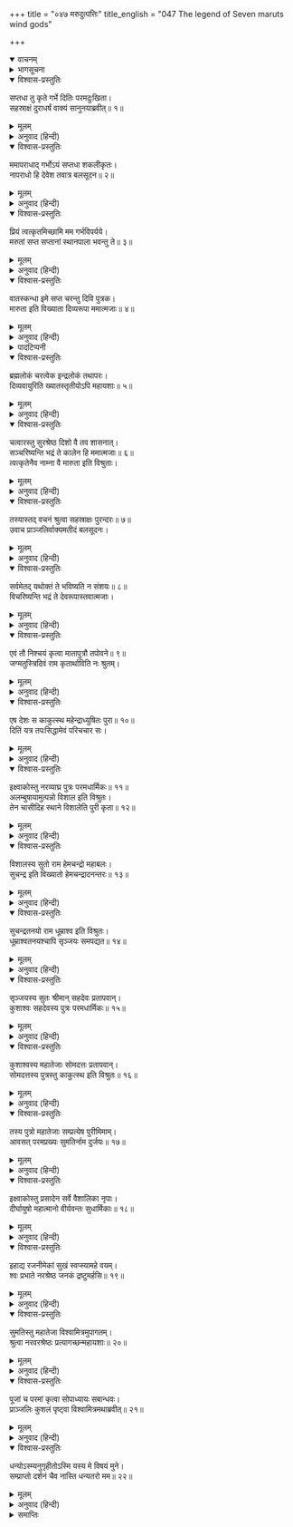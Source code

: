 +++
title = "०४७ मरुदुत्पत्तिः"
title_english = "047 The legend of Seven maruts wind gods"

+++
<details open><summary>वाचनम्</summary>
<div caption="श्रीराम-हरिसीताराममूर्ति-घनपाठिभ्यां वचनम्" class="audioEmbed" src="https://archive.org/download/Ramayana-recitation-Sriram-harisItArAmamUrti-Ghanapaati-v2/Kanda_1/Kanda_1_BK-047-Marudut_Paththihi.mp3"></div>
</details>

<details><summary>भागसूचना</summary>

47. दितिका अपने पुत्रोंको मरुद्‍गण बनाकर देवलोकमें रखनेके लिये इन्द्रसे अनुरोध, इन्द्रद्वारा उसकी स्वीकृति, दितिके तपोवनमें ही इक्ष्वाकु-पुत्र विशालद्वारा विशाला नगरीका निर्माण तथा वहाँके तत्कालीन राजा सुमतिद्वारा विश्वामित्र मुनिका सत्कार
</details>

<details open><summary>विश्वास-प्रस्तुतिः</summary>

सप्तधा तु कृते गर्भे दितिः परमदुःखिता।  
सहस्राक्षं दुराधर्षं वाक्यं सानुनयाब्रवीत्॥ १॥
</details>

<details><summary>मूलम्</summary>

सप्तधा तु कृते गर्भे दितिः परमदुःखिता।  
सहस्राक्षं दुराधर्षं वाक्यं सानुनयाब्रवीत्॥ १॥
</details>

<details><summary>अनुवाद (हिन्दी)</summary>

इन्द्रद्वारा अपने गर्भके सात टुकड़े कर दिये जानेपर देवी दितिको बड़ा दुःख हुआ। वे दुर्द्धर्ष वीर सहस्राक्ष इन्द्रसे अनुनयपूर्वक बोलीं—॥ १॥
</details>

<details open><summary>विश्वास-प्रस्तुतिः</summary>

ममापराधाद् गर्भोऽयं सप्तधा शकलीकृतः।  
नापराधो हि देवेश तवात्र बलसूदन॥ २॥
</details>

<details><summary>मूलम्</summary>

ममापराधाद् गर्भोऽयं सप्तधा शकलीकृतः।  
नापराधो हि देवेश तवात्र बलसूदन॥ २॥
</details>

<details><summary>अनुवाद (हिन्दी)</summary>

‘देवेश! बलसूदन! मेरे ही अपराधसे इस गर्भके सात टुकड़े हुए हैं। इसमें तुम्हारा कोई दोष नहीं है॥ २॥
</details>

<details open><summary>विश्वास-प्रस्तुतिः</summary>

प्रियं त्वत्कृतमिच्छामि मम गर्भविपर्यये।  
मरुतां सप्त सप्तानां स्थानपाला भवन्तु ते॥ ३॥
</details>

<details><summary>मूलम्</summary>

प्रियं त्वत्कृतमिच्छामि मम गर्भविपर्यये।  
मरुतां सप्त सप्तानां स्थानपाला भवन्तु ते॥ ३॥
</details>

<details><summary>अनुवाद (हिन्दी)</summary>

‘इस गर्भको नष्ट करनेके निमित्त तुमने जो क्रूरतापूर्ण कर्म किया है, वह तुम्हारे और मेरे लिये भी जिस तरह प्रिय हो जाय—जैसे भी उसका परिणाम तुम्हारे और मेरे लिये सुखद हो जाय, वैसा उपाय मैं करना चाहती हूँ। मेरे गर्भके वे सातों खण्ड सात व्यक्ति होकर सातों मरुद्‍गणोंके स्थानोंका पालन करनेवाले हो जायँ॥ ३॥
</details>

<details open><summary>विश्वास-प्रस्तुतिः</summary>

वातस्कन्धा इमे सप्त चरन्तु दिवि पुत्रक।  
मारुता इति विख्याता दिव्यरूपा ममात्मजाः॥ ४॥
</details>

<details><summary>मूलम्</summary>

वातस्कन्धा इमे सप्त चरन्तु दिवि पुत्रक।  
मारुता इति विख्याता दिव्यरूपा ममात्मजाः॥ ४॥
</details>

<details><summary>अनुवाद (हिन्दी)</summary>

‘बेटा! ये मेरे दिव्य रूपधारी पुत्र ‘मारुत’ नामसे प्रसिद्ध होकर आकाशमें जो सुविख्यात सात वातस्कन्ध* हैं, उनमें विचरें॥ ४॥
</details>

<details><summary>पादटिप्पनी</summary>

* आवह, प्रवह, संवह, उद्वह, विवह, परिवह और परावह—ये सात मरुत् हैं। इन्हींको सात वातस्कन्ध कहते हैं।
</details>

<details open><summary>विश्वास-प्रस्तुतिः</summary>

ब्रह्मलोकं चरत्वेक इन्द्रलोकं तथापरः।  
दिव्यवायुरिति ख्यातस्तृतीयोऽपि महायशाः॥ ५॥
</details>

<details><summary>मूलम्</summary>

ब्रह्मलोकं चरत्वेक इन्द्रलोकं तथापरः।  
दिव्यवायुरिति ख्यातस्तृतीयोऽपि महायशाः॥ ५॥
</details>

<details><summary>अनुवाद (हिन्दी)</summary>

‘(ऊपर जो सात मरुत् बताये गये हैं, वे सात-सातके गण हैं। इस प्रकार उनचास मरुत् समझने चाहिये। इनमेंसे) जो प्रथम गण है, वह ब्रह्मलोकमें विचरे, दूसरा इन्द्रलोकमें विचरण करे तथा तीसरा महायशस्वी मरुद्‍गण दिव्य वायुके नामसे विख्यात हो अन्तरिक्षमें बहा करे॥ ५॥
</details>

<details open><summary>विश्वास-प्रस्तुतिः</summary>

चत्वारस्तु सुरश्रेष्ठ दिशो वै तव शासनात्।  
सञ्चरिष्यन्ति भद्रं ते कालेन हि ममात्मजाः॥ ६॥  
त्वत्कृतेनैव नाम्ना वै मारुता इति विश्रुताः।
</details>

<details><summary>मूलम्</summary>

चत्वारस्तु सुरश्रेष्ठ दिशो वै तव शासनात्।  
सञ्चरिष्यन्ति भद्रं ते कालेन हि ममात्मजाः॥ ६॥  
त्वत्कृतेनैव नाम्ना वै मारुता इति विश्रुताः।
</details>

<details><summary>अनुवाद (हिन्दी)</summary>

‘सुरश्रेष्ठ! तुम्हारा कल्याण हो। मेरे शेष चार पुत्रोंके गण तुम्हारी आज्ञासे समयानुसार सम्पूर्ण दिशाओंमें संचार करेंगे। तुम्हारे ही रखे हुए नामसे (तुमने जो ‘मा रुदः’ कहकर उन्हें रोनेसे मना किया था, उसी ‘मा रुदः’—इस वाक्यसे) वे सब-के-सब मारुत कहलायेंगे। मारुत नामसे ही उनकी प्रसिद्धि होगी’॥ ६ १/२॥
</details>

<details open><summary>विश्वास-प्रस्तुतिः</summary>

तस्यास्तद् वचनं श्रुत्वा सहस्राक्षः पुरन्दरः॥ ७॥  
उवाच प्राञ्जलिर्वाक्यमतीदं बलसूदनः।
</details>

<details><summary>मूलम्</summary>

तस्यास्तद् वचनं श्रुत्वा सहस्राक्षः पुरन्दरः॥ ७॥  
उवाच प्राञ्जलिर्वाक्यमतीदं बलसूदनः।
</details>

<details><summary>अनुवाद (हिन्दी)</summary>

दितिका वह वचन सुनकर बल दैत्यको मारनेवाले सहस्राक्ष इन्द्रने हाथ जोड़कर यह बात कही—॥ ७ १/२॥
</details>

<details open><summary>विश्वास-प्रस्तुतिः</summary>

सर्वमेतद् यथोक्तं ते भविष्यति न संशयः॥ ८॥  
विचरिष्यन्ति भद्रं ते देवरूपास्तवात्मजाः।
</details>

<details><summary>मूलम्</summary>

सर्वमेतद् यथोक्तं ते भविष्यति न संशयः॥ ८॥  
विचरिष्यन्ति भद्रं ते देवरूपास्तवात्मजाः।
</details>

<details><summary>अनुवाद (हिन्दी)</summary>

‘मा! तुम्हारा कल्याण हो। तुमने जैसा कहा है, वह सब वैसा ही होगा; इसमें संशय नहीं है। तुम्हारे ये पुत्र देवरूप होकर विचरेंगे’॥ ८ १/२॥
</details>

<details open><summary>विश्वास-प्रस्तुतिः</summary>

एवं तौ निश्चयं कृत्वा मातापुत्रौ तपोवने॥ ९॥  
जग्मतुस्त्रिदिवं राम कृतार्थाविति नः श्रुतम्।
</details>

<details><summary>मूलम्</summary>

एवं तौ निश्चयं कृत्वा मातापुत्रौ तपोवने॥ ९॥  
जग्मतुस्त्रिदिवं राम कृतार्थाविति नः श्रुतम्।
</details>

<details><summary>अनुवाद (हिन्दी)</summary>

श्रीराम! उस तपोवनमें ऐसा निश्चय करके वे दोनों माता-पुत्र—दिति और इन्द्र कृतकृत्य हो स्वर्गलोकको चले गये—ऐसा हमने सुन रखा है॥ ९ १/२॥
</details>

<details open><summary>विश्वास-प्रस्तुतिः</summary>

एष देशः स काकुत्स्थ महेन्द्राध्युषितः पुरा॥ १०॥  
दितिं यत्र तपःसिद्धामेवं परिचचार सः।
</details>

<details><summary>मूलम्</summary>

एष देशः स काकुत्स्थ महेन्द्राध्युषितः पुरा॥ १०॥  
दितिं यत्र तपःसिद्धामेवं परिचचार सः।
</details>

<details><summary>अनुवाद (हिन्दी)</summary>

काकुत्स्थ! यही वह देश है, जहाँ पूर्वकालमें रहकर देवराज इन्द्रने तपःसिद्ध दितिकी परिचर्या की थी॥ १० १/२॥
</details>

<details open><summary>विश्वास-प्रस्तुतिः</summary>

इक्ष्वाकोस्तु नरव्याघ्र पुत्रः परमधार्मिकः॥ ११॥  
अलम्बुषायामुत्पन्नो विशाल इति विश्रुतः।  
तेन चासीदिह स्थाने विशालेति पुरी कृता॥ १२॥
</details>

<details><summary>मूलम्</summary>

इक्ष्वाकोस्तु नरव्याघ्र पुत्रः परमधार्मिकः॥ ११॥  
अलम्बुषायामुत्पन्नो विशाल इति विश्रुतः।  
तेन चासीदिह स्थाने विशालेति पुरी कृता॥ १२॥
</details>

<details><summary>अनुवाद (हिन्दी)</summary>

पुरुषसिंह! पूर्वकालमें महाराज इक्ष्वाकुके एक परम धर्मात्मा पुत्र थे, जो विशाल नामसे प्रसिद्ध हुए। उनका जन्म अलम्बुषाके गर्भसे हुआ था। उन्होंने इस स्थानपर विशाला नामकी पुरी बसायी थी॥ ११-१२॥
</details>

<details open><summary>विश्वास-प्रस्तुतिः</summary>

विशालस्य सुतो राम हेमचन्द्रो महाबलः।  
सुचन्द्र इति विख्यातो हेमचन्द्रादनन्तरः॥ १३॥
</details>

<details><summary>मूलम्</summary>

विशालस्य सुतो राम हेमचन्द्रो महाबलः।  
सुचन्द्र इति विख्यातो हेमचन्द्रादनन्तरः॥ १३॥
</details>

<details><summary>अनुवाद (हिन्दी)</summary>

श्रीराम! विशालके पुत्रका नाम था हेमचन्द्र, जो बड़े बलवान् थे। हेमचन्द्रके पुत्र सुचन्द्र नामसे विख्यात हुए॥ १३॥
</details>

<details open><summary>विश्वास-प्रस्तुतिः</summary>

सुचन्द्रतनयो राम धूम्राश्व इति विश्रुतः।  
धूम्राश्वतनयश्चापि सृञ्जयः समपद्यत॥ १४॥
</details>

<details><summary>मूलम्</summary>

सुचन्द्रतनयो राम धूम्राश्व इति विश्रुतः।  
धूम्राश्वतनयश्चापि सृञ्जयः समपद्यत॥ १४॥
</details>

<details><summary>अनुवाद (हिन्दी)</summary>

श्रीरामचन्द्र! सुचन्द्रके पुत्र धूम्राश्व और धूम्राश्वके पुत्र सृंजय हुए॥ १४॥
</details>

<details open><summary>विश्वास-प्रस्तुतिः</summary>

सृञ्जयस्य सुतः श्रीमान् सहदेवः प्रतापवान्।  
कुशाश्वः सहदेवस्य पुत्रः परमधार्मिकः॥ १५॥
</details>

<details><summary>मूलम्</summary>

सृञ्जयस्य सुतः श्रीमान् सहदेवः प्रतापवान्।  
कुशाश्वः सहदेवस्य पुत्रः परमधार्मिकः॥ १५॥
</details>

<details><summary>अनुवाद (हिन्दी)</summary>

सृंजयके प्रतापी पुत्र श्रीमान् सहदेव हुए। सहदेवके परम धर्मात्मा पुत्रका नाम कुशाश्व था॥ १५॥
</details>

<details open><summary>विश्वास-प्रस्तुतिः</summary>

कुशाश्वस्य महातेजाः सोमदत्तः प्रतापवान्।  
सोमदत्तस्य पुत्रस्तु काकुत्स्थ इति विश्रुतः॥ १६॥
</details>

<details><summary>मूलम्</summary>

कुशाश्वस्य महातेजाः सोमदत्तः प्रतापवान्।  
सोमदत्तस्य पुत्रस्तु काकुत्स्थ इति विश्रुतः॥ १६॥
</details>

<details><summary>अनुवाद (हिन्दी)</summary>

कुशाश्वके महातेजस्वी पुत्र प्रतापी सोमदत्त हुए और सोमदत्तके पुत्र काकुत्स्थ नामसे विख्यात हुए॥ १६॥
</details>

<details open><summary>विश्वास-प्रस्तुतिः</summary>

तस्य पुत्रो महातेजाः सम्प्रत्येष पुरीमिमाम्।  
आवसत् परमप्रख्यः सुमतिर्नाम दुर्जयः॥ १७॥
</details>

<details><summary>मूलम्</summary>

तस्य पुत्रो महातेजाः सम्प्रत्येष पुरीमिमाम्।  
आवसत् परमप्रख्यः सुमतिर्नाम दुर्जयः॥ १७॥
</details>

<details><summary>अनुवाद (हिन्दी)</summary>

काकुत्स्थके महातेजस्वी पुत्र सुमति नामसे प्रसिद्ध हैं; जो परम कान्तिमान् एवं दुर्जय वीर हैं। वे ही इस समय इस पुरीमें निवास करते हैं॥ १७॥
</details>

<details open><summary>विश्वास-प्रस्तुतिः</summary>

इक्ष्वाकोस्तु प्रसादेन सर्वे वैशालिका नृपाः।  
दीर्घायुषो महात्मानो वीर्यवन्तः सुधार्मिकाः॥ १८॥
</details>

<details><summary>मूलम्</summary>

इक्ष्वाकोस्तु प्रसादेन सर्वे वैशालिका नृपाः।  
दीर्घायुषो महात्मानो वीर्यवन्तः सुधार्मिकाः॥ १८॥
</details>

<details><summary>अनुवाद (हिन्दी)</summary>

महाराज इक्ष्वाकुके प्रसादसे विशालाके सभी नरेश दीर्घायु, महात्मा, पराक्रमी और परम धार्मिक होते आये हैं॥ १८॥
</details>

<details open><summary>विश्वास-प्रस्तुतिः</summary>

इहाद्य रजनीमेकां सुखं स्वप्स्यामहे वयम्।  
श्वः प्रभाते नरश्रेष्ठ जनकं द्रष्टुमर्हसि॥ १९॥
</details>

<details><summary>मूलम्</summary>

इहाद्य रजनीमेकां सुखं स्वप्स्यामहे वयम्।  
श्वः प्रभाते नरश्रेष्ठ जनकं द्रष्टुमर्हसि॥ १९॥
</details>

<details><summary>अनुवाद (हिन्दी)</summary>

नरश्रेष्ठ! आज एक रात हमलोग यहीं सुखपूर्वक शयन करेंगे; फिर कल प्रातःकाल यहाँसे चलकर तुम मिथिलामें राजा जनकका दर्शन करोगे॥ १९॥
</details>

<details open><summary>विश्वास-प्रस्तुतिः</summary>

सुमतिस्तु महातेजा विश्वामित्रमुपागतम्।  
श्रुत्वा नरवरश्रेष्ठः प्रत्यागच्छन्महायशाः॥ २०॥
</details>

<details><summary>मूलम्</summary>

सुमतिस्तु महातेजा विश्वामित्रमुपागतम्।  
श्रुत्वा नरवरश्रेष्ठः प्रत्यागच्छन्महायशाः॥ २०॥
</details>

<details><summary>अनुवाद (हिन्दी)</summary>

नरेशोंमें श्रेष्ठ, महातेजस्वी, महायशस्वी राजा सुमति विश्वामित्रजीको पुरीके समीप आया हुआ सुनकर उनकी अगवानीके लिये स्वयं आये॥ २०॥
</details>

<details open><summary>विश्वास-प्रस्तुतिः</summary>

पूजां च परमां कृत्वा सोपाध्यायः सबान्धवः।  
प्राञ्जलिः कुशलं पृष्ट्वा विश्वामित्रमथाब्रवीत्॥ २१॥
</details>

<details><summary>मूलम्</summary>

पूजां च परमां कृत्वा सोपाध्यायः सबान्धवः।  
प्राञ्जलिः कुशलं पृष्ट्वा विश्वामित्रमथाब्रवीत्॥ २१॥
</details>

<details><summary>अनुवाद (हिन्दी)</summary>

अपने पुरोहित और बन्धु-बान्धवोंके साथ राजाने विश्वामित्रजीकी उत्तम पूजा करके हाथ जोड़ उनका कुशल-समाचार पूछा और उनसे इस प्रकार कहा—॥
</details>

<details open><summary>विश्वास-प्रस्तुतिः</summary>

धन्योऽस्म्यनुगृहीतोऽस्मि यस्य मे विषयं मुने।  
सम्प्राप्तो दर्शनं चैव नास्ति धन्यतरो मम॥ २२॥
</details>

<details><summary>मूलम्</summary>

धन्योऽस्म्यनुगृहीतोऽस्मि यस्य मे विषयं मुने।  
सम्प्राप्तो दर्शनं चैव नास्ति धन्यतरो मम॥ २२॥
</details>

<details><summary>अनुवाद (हिन्दी)</summary>

‘मुने! मैं धन्य हूँ। आपका मुझपर बड़ा अनुग्रह है; क्योंकि आपने स्वयं मेरे राज्यमें पधारकर मुझे दर्शन दिया। इस समय मुझसे बढ़कर धन्य पुरुष दूसरा कोई नहीं है’॥ २२॥
</details>

<details><summary>समाप्तिः</summary>

इत्यार्षे श्रीमद्रामायणे वाल्मीकीये आदिकाव्ये बालकाण्डे सप्तचत्वारिंशः सर्गः॥ ४७॥  
इस प्रकार श्रीवाल्मीकिनिर्मित आर्षरामायण आदिकाव्यके बालकाण्डमें सैंतालीसवाँ सर्ग पूरा हुआ॥ ४७॥
</details>

